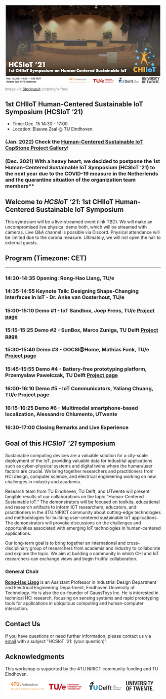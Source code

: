 <!-- ## EWSN '21 Workshop on Computer-Human Interaction and human-centered Applications Using IoT Solutions
**Feburary 17, 2021. Delft, The Netherlands** -->

<link rel="shortcut icon" type="image/x-icon" href="icon.png">

![Banner](banner.png)
<sub><span style="color:gray">Image via [Stockvault](https://www.stockvault.net/) (copyright-free)</span></sub>
## 1st CHIIoT Human-Centered Sustainable IoT Symposium (HCSIoT ‘21)
- Time: Dec. 15 14:30 - 17:00
- Location: Blauwe Zaal @ TU Eindhoven

### (Jan. 2022) Check the [Human-Centered Sustainable IoT CapStone Project Gallery](/HCSIoT/)!

### (Dec. 2021) With a heavy heart, we decided to postpone the 1st Human-Centered Sustainable IoT Symposium (HCSIoT ‘21) to the next year due to the COVID-19 measure in the Netherlends and the quarantine situation of the organization team members**

## Welcome to *HCSIoT ‘21*: 1st CHIIoT Human-Centered Sustainable IoT Symposium
This sympsium will be a live-streamed event (link TBD). We will make an uncompromised live physical demo both, which will be streamed with cameras. Live Q&A channel is possible via Discord. Physical attendance will be limited due to the corona measure. Ultimately, we will not open the hall to external guests. 

## Program (Timezone: CET)
---
### 14:30-14:35 Opening: Rong-Hao Liang, TU/e
### 14:35-14:55 Keynote Talk: Designing Shape-Changing Interfaces in IoT - Dr. Anke van Oosterhout, TU/e
### 15:00-15:10 Demo #1 - IoT Sandbox, Joep Frens, TU/e [Project page](/HCSIoT/IoTSandBox/)
### 15:15-15:25 Demo #2 - SunBox, Marco Zuniga, TU Delft [Project page](/HCSIoT/SunBox/)
### 15:30-15:40 Demo #3 - OOCSI@Home, Mathias Funk, TU/e [Project page](/HCSIoT/OOCSIatHome/)
### 15:45-15:55 Demo #4 - Battery-free prototyping platform, Przemysław Pawełczak, TU Delft [Project page](/HCSIoT/BFree/)
### 16:00-16:10 Demo #5 - IoT Communicators, Yaliang Chuang, TU/e [Project page](/HCSIoT/IoTCommunicators/)
### 16:15-16:25 Demo #6 - Multimodal smartphone-based localization, Alessandro Chiumento, UTwente 
### 16:30-17:00 Closing Remarks and Live Experience

## Goal of this *HCSIoT '21* symposium
Sustainable computing devices are a valuable solution for a city-scale deployment of the IoT, providing valuable data for industrial applications such as cyber-physical systems and digital twins where the human/user factors are crucial. We bring together researchers and practitioners from HCI design, computer science, and electrical engineering working on new challenges in industry and academia. 

Research team from TU Eindhoven, TU Delft, and UTwente will present tangible results of our collaborations on the topic "Human-Centered Sustainable IoT." The demonstrators will be focused on toolkits, educational and research artifacts to inform ICT researchers, educators, and practitioners in the 4TU.NIRICT community about cutting-edge technologies and methodologies for building user-centered sustainable IoT applications. The demonstrators will provoke discussions on the challenges and opportunities associated with emerging IoT technologies in human-centered applications. 

Our long-term goal is to bring together an international and cross-disciplinary group of researchers from academia and industry to collaborate and explore the topic. We aim at building a community in which CHI and IoT researchers can exchange views and begin fruitful collaboration.

### General Chair
**[Rong-Hao Liang](https://howieliang.github.io/)** is an Assistant Professor in  Industrial Design Department and Electrical Engineering Department, Eindhoven University of Technology. He is also the co-founder of GaussToys Inc. He is interested in technical HCI research, focusing on sensing systems and rapid prototyping tools for applications in ubiquitous computing and human-computer interaction.

## Contact Us
If you have questions or need further information, please contact us via [email](mailto:r.liang@tue.nl) with a subject "HCSIoT '21: (your question)".

## Acknowledgments
This workshop is supported by the 4TU.NIRICT community funding and TU Eindhoven.
![Logos](logo.png)
